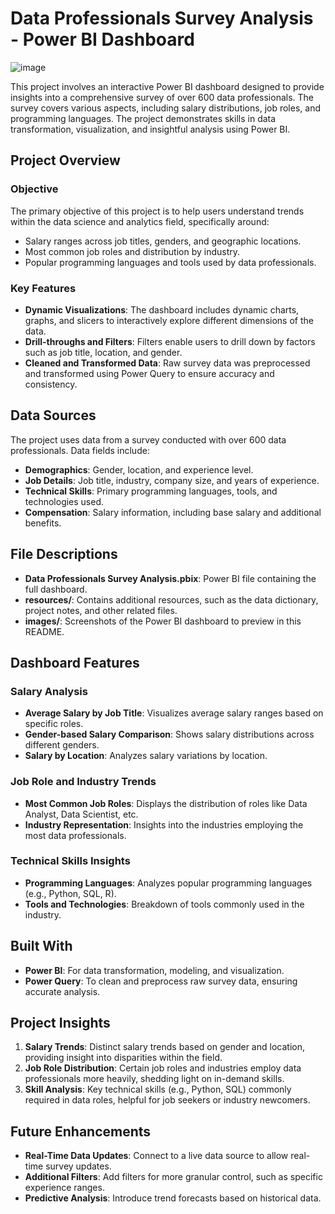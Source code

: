 # Data Professionals Survey Analysis - Power BI Dashboard

![image](https://github.com/user-attachments/assets/bbefe924-56f8-4abd-a736-90e8a46d2bf2)


This project involves an interactive Power BI dashboard designed to provide insights into a comprehensive survey of over 600 data professionals. The survey covers various aspects, including salary distributions, job roles, and programming languages. The project demonstrates skills in data transformation, visualization, and insightful analysis using Power BI.

## Project Overview

### Objective
The primary objective of this project is to help users understand trends within the data science and analytics field, specifically around:
- Salary ranges across job titles, genders, and geographic locations.
- Most common job roles and distribution by industry.
- Popular programming languages and tools used by data professionals.

### Key Features
- **Dynamic Visualizations**: The dashboard includes dynamic charts, graphs, and slicers to interactively explore different dimensions of the data.
- **Drill-throughs and Filters**: Filters enable users to drill down by factors such as job title, location, and gender.
- **Cleaned and Transformed Data**: Raw survey data was preprocessed and transformed using Power Query to ensure accuracy and consistency.

## Data Sources

The project uses data from a survey conducted with over 600 data professionals. Data fields include:
- **Demographics**: Gender, location, and experience level.
- **Job Details**: Job title, industry, company size, and years of experience.
- **Technical Skills**: Primary programming languages, tools, and technologies used.
- **Compensation**: Salary information, including base salary and additional benefits.

## File Descriptions
- **Data Professionals Survey Analysis.pbix**: Power BI file containing the full dashboard.
- **resources/**: Contains additional resources, such as the data dictionary, project notes, and other related files.
- **images/**: Screenshots of the Power BI dashboard to preview in this README.

## Dashboard Features

### Salary Analysis
- **Average Salary by Job Title**: Visualizes average salary ranges based on specific roles.
- **Gender-based Salary Comparison**: Shows salary distributions across different genders.
- **Salary by Location**: Analyzes salary variations by location.

### Job Role and Industry Trends
- **Most Common Job Roles**: Displays the distribution of roles like Data Analyst, Data Scientist, etc.
- **Industry Representation**: Insights into the industries employing the most data professionals.

### Technical Skills Insights
- **Programming Languages**: Analyzes popular programming languages (e.g., Python, SQL, R).
- **Tools and Technologies**: Breakdown of tools commonly used in the industry.

## Built With

- **Power BI**: For data transformation, modeling, and visualization.
- **Power Query**: To clean and preprocess raw survey data, ensuring accurate analysis.

## Project Insights

1. **Salary Trends**: Distinct salary trends based on gender and location, providing insight into disparities within the field.
2. **Job Role Distribution**: Certain job roles and industries employ data professionals more heavily, shedding light on in-demand skills.
3. **Skill Analysis**: Key technical skills (e.g., Python, SQL) commonly required in data roles, helpful for job seekers or industry newcomers.

## Future Enhancements

- **Real-Time Data Updates**: Connect to a live data source to allow real-time survey updates.
- **Additional Filters**: Add filters for more granular control, such as specific experience ranges.
- **Predictive Analysis**: Introduce trend forecasts based on historical data.



